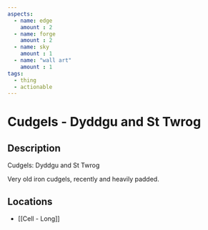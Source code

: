 ```yaml
---
aspects: 
  - name: edge
    amount : 2
  - name: forge
    amount : 2
  - name: sky
    amount : 1
  - name: "wall art"
    amount : 1
tags:
  - thing
  - actionable
---
```


# Cudgels - Dyddgu and St Twrog

## Description
Cudgels: Dyddgu and St Twrog

Very old iron cudgels, recently and heavily padded.
## Locations
- [[Cell - Long]]